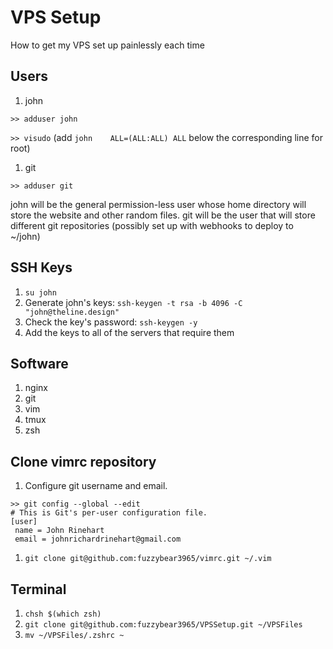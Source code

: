 # VPS Setup
How to get my VPS set up painlessly each time

## Users
1. john

  `>> adduser john `

  `>> visudo` (add `john	ALL=(ALL:ALL) ALL` below the corresponding line for root)
1. git

  `>> adduser git `

john will be the general permission-less user whose home directory will store
the website and other random files.
git will be the user that will store different git repositories (possibly set up
with webhooks to deploy to ~/john)

## SSH Keys
1. `su john`
1. Generate john's keys: `ssh-keygen -t rsa -b 4096 -C "john@theline.design"`
1. Check the key's password: `ssh-keygen -y`
1. Add the keys to all of the servers that require them

## Software
1. nginx
1. git
1. vim
1. tmux
1. zsh

## Clone vimrc repository
1. Configure git username and email.

  ```
  >> git config --global --edit
  # This is Git's per-user configuration file.
  [user]
   name = John Rinehart
   email = johnrichardrinehart@gmail.com
  ```
1. `git clone git@github.com:fuzzybear3965/vimrc.git ~/.vim`

## Terminal
1. `chsh $(which zsh)`
1. `git clone git@github.com:fuzzybear3965/VPSSetup.git ~/VPSFiles`
1. `mv ~/VPSFiles/.zshrc ~`
